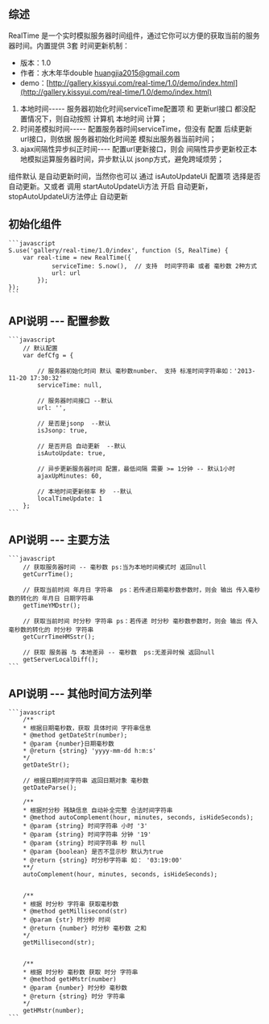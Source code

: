 ## 综述

RealTime 是一个实时模拟服务器时间组件，通过它你可以方便的获取当前的服务器时间。内置提供 3套 时间更新机制：

* 版本：1.0
* 作者：水木年华double <huangjia2015@gmail.com>
* demo：[http://gallery.kissyui.com/real-time/1.0/demo/index.html](http://gallery.kissyui.com/real-time/1.0/demo/index.html)

1. 本地时间----- 服务器初始化时间serviceTime配置项 和 更新url接口 都没配置情况下，则自动按照 计算机 本地时间 计算；  
2. 时间差模拟时间----- 配置服务器时间serviceTime，但没有 配置 后续更新 url接口，则依据 服务器初始化时间差 模拟出服务器当前时间； 
3. ajax间隔性异步纠正时间---- 配置url更新接口，则会 间隔性异步更新校正本地模拟运算服务器时间，异步默认以 jsonp方式，避免跨域烦劳；  
	   
组件默认 是自动更新时间，当然你也可以 通过 isAutoUpdateUi 配置项 选择是否自动更新。又或者 调用 startAutoUpdateUi方法 开启 自动更新， stopAutoUpdateUi方法停止 自动更新


## 初始化组件
    ```javascript
    S.use('gallery/real-time/1.0/index', function (S, RealTime) {
        var real-time = new RealTime({
         		serviceTime: S.now(),  // 支持  时间字符串 或者 毫秒数 2种方式
                url: url    
         	});
    });
    ```
## API说明 --- 配置参数

    ```javascript
    	// 默认配置
        var defCfg = {

            // 服务器初始化时间 默认 毫秒数number、 支持 标准时间字符串如：'2013-11-20 17:30:32'
            serviceTime: null,

            // 服务器时间接口 --默认
            url: '',
    		
    		// 是否是jsonp  --默认
    		isJsonp: true,
    		
    		// 是否开启 自动更新  --默认
    		isAutoUpdate: true,
    		
            // 异步更新服务器时间 配置，最低间隔 需要 >= 1分钟 -- 默认1小时
            ajaxUpMinutes: 60,

            // 本地时间更新频率 秒  --默认
            localTimeUpdate: 1              
        };
    ```    


## API说明 --- 主要方法
    
    ```javascript
        // 获取服务器时间 -- 毫秒数 ps:当为本地时间模式时 返回null
        getCurrTime();

    	// 获取当前时间 年月日 字符串  ps：若传递日期毫秒数参数时，则会 输出 传入毫秒数的转化的 年月日 日期字符串
    	getTimeYMDstr();
    	
    	// 获取当前时间 时分秒 字符串 ps：若传递 时分秒 毫秒数参数时，则会 输出 传入毫秒数的转化的 时分秒 字符串
        getCurrTimeHMSstr();

        // 获取 服务器 与 本地差异 -- 毫秒数  ps:无差异时候 返回null
        getServerLocalDiff();
    ```

## API说明 --- 其他时间方法列举

    ```javascript
        /**
        * 根据日期毫秒数，获取 具体时间 字符串信息 
        * @method getDateStr(number); 
        * @param {number}日期毫秒数
        * @return {string} 'yyyy-mm-dd h:m:s'
        */ 
        getDateStr();

        // 根据日期时间字符串 返回日期对象 毫秒数
        getDateParse();

		/**
        * 根据时分秒 残缺信息 自动补全完整 合法时间字符串
        * @method autoComplement(hour, minutes, seconds, isHideSeconds);
        * @param {string} 时间字符串 小时 '3'
        * @param {string} 时间字符串 分钟 '19'
        * @param {string} 时间字符串 秒 null
        * @param {boolean} 是否不显示秒 默认为true
        * @return {string} 时分秒字符串 如： '03:19:00'
        **/ 
        autoComplement(hour, minutes, seconds, isHideSeconds);


        /**
        * 根据 时分秒 字符串 获取毫秒数
        * @method getMillisecond(str)
        * @param {str} 时分秒 时间
        * @return {number} 时分秒 毫秒数 之和
        */
        getMillisecond(str);


     	/**
        * 根据 时分秒 毫秒数 获取 时分 字符串
        * @method getHMstr(number)
        * @param {number} 时分秒 毫秒数
        * @return {string} 时分 字符串
        */
        getHMstr(number);
    ```
